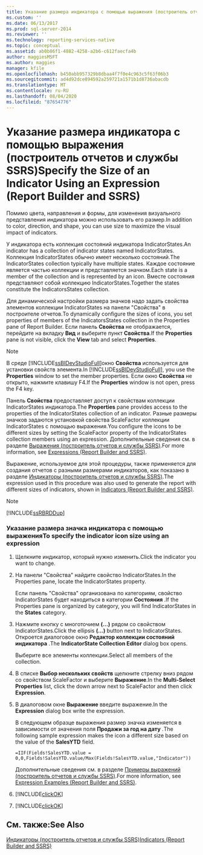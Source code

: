 ```yaml
---
title: Указание размера индикатора с помощью выражения (построитель отчетов и службы SSRS) | Документы Майкрософт
ms.custom: ''
ms.date: 06/13/2017
ms.prod: sql-server-2014
ms.reviewer: ''
ms.technology: reporting-services-native
ms.topic: conceptual
ms.assetid: ab0b86f1-4882-4258-a2b6-c612faecfa4b
author: maggiesMSFT
ms.author: maggies
manager: kfile
ms.openlocfilehash: b450abb957329b8dbaa4f7f0e4c963c5f63f06b3
ms.sourcegitcommit: ad4d92dce894592a259721a1571b1d8736abacdb
ms.translationtype: MT
ms.contentlocale: ru-RU
ms.lasthandoff: 08/04/2020
ms.locfileid: "87654776"
---
```

# <a name="specify-the-size-of-an-indicator-using-an-expression-report-builder-and-ssrs"></a><span data-ttu-id="a2be7-102">Указание размера индикатора с помощью выражения (построитель отчетов и службы SSRS)</span><span class="sxs-lookup"><span data-stu-id="a2be7-102">Specify the Size of an Indicator Using an Expression (Report Builder and SSRS)</span></span>
  <span data-ttu-id="a2be7-103">Помимо цвета, направления и формы, для изменения визуального представления индикатора можно использовать его размер.</span><span class="sxs-lookup"><span data-stu-id="a2be7-103">In addition to color, direction, and shape, you can use size to maximize the visual impact of indicators.</span></span>  
  
 <span data-ttu-id="a2be7-104">У индикатора есть коллекция состояний индикатора IndicatorStates.</span><span class="sxs-lookup"><span data-stu-id="a2be7-104">An indicator has a collection of indicator states named IndicatorStates.</span></span> <span data-ttu-id="a2be7-105">Коллекция IndicatorStates обычно имеет несколько состояний.</span><span class="sxs-lookup"><span data-stu-id="a2be7-105">The IndicatorStates collection typically have multiple states.</span></span> <span data-ttu-id="a2be7-106">Каждое состояние является частью коллекции и представляется значком.</span><span class="sxs-lookup"><span data-stu-id="a2be7-106">Each state is a member of the collection and is represented by an icon.</span></span> <span data-ttu-id="a2be7-107">Вместе состояния представляют собой коллекцию IndicatorStates.</span><span class="sxs-lookup"><span data-stu-id="a2be7-107">Together the states constitute the IndicatorsStates collection.</span></span>  
  
 <span data-ttu-id="a2be7-108">Для динамической настройки размера значков надо задать свойства элементов коллекции IndicatorStates на панели "Свойства" в построителе отчетов.</span><span class="sxs-lookup"><span data-stu-id="a2be7-108">To dynamically configure the sizes of icons, you set properties of members of the IndicatorsStates collection in the Properties pane of Report Builder.</span></span> <span data-ttu-id="a2be7-109">Если панель **Свойства** не отображается, перейдите на вкладку **Вид** и выберите пункт **Свойства**.</span><span class="sxs-lookup"><span data-stu-id="a2be7-109">If the **Properties** pane is not visible, click the **View** tab and select **Properties**.</span></span>  
  
> [!NOTE]  
>  <span data-ttu-id="a2be7-110">В среде [!INCLUDE[ssBIDevStudioFull](../../includes/ssbidevstudiofull-md.md)]окно **Свойства** используется для установки свойств элемента.</span><span class="sxs-lookup"><span data-stu-id="a2be7-110">In [!INCLUDE[ssBIDevStudioFull](../../includes/ssbidevstudiofull-md.md)], you use the **Properties** window to set the member properties.</span></span> <span data-ttu-id="a2be7-111">Если окно **Свойства** не открыто, нажмите клавишу F4.</span><span class="sxs-lookup"><span data-stu-id="a2be7-111">If the **Properties** window is not open, press the F4 key.</span></span>  
  
 <span data-ttu-id="a2be7-112">Панель **Свойства** предоставляет доступ к свойствам коллекции IndicatorStates индикатора.</span><span class="sxs-lookup"><span data-stu-id="a2be7-112">The **Properties** pane provides access to the properties of the IndicatorStates collection of an indicator.</span></span> <span data-ttu-id="a2be7-113">Разные размеры значков задаются установкой свойства ScaleFactor коллекции IndicatorStates с помощью выражения.</span><span class="sxs-lookup"><span data-stu-id="a2be7-113">You configure the icons to be different sizes by setting the ScaleFactor property of the IndicatorStates collection members using an expression.</span></span> <span data-ttu-id="a2be7-114">Дополнительные сведения см. в разделе [Выражения (построитель отчетов и службы SSRS)](expressions-report-builder-and-ssrs.md).</span><span class="sxs-lookup"><span data-stu-id="a2be7-114">For more information, see [Expressions &#40;Report Builder and SSRS&#41;](expressions-report-builder-and-ssrs.md).</span></span>  
  
 <span data-ttu-id="a2be7-115">Выражение, используемое для этой процедуры, также применяется для создания отчетов с разными размерами индикаторов, как показано в разделе [Индикаторы (построитель отчетов и службы SSRS)](indicators-report-builder-and-ssrs.md).</span><span class="sxs-lookup"><span data-stu-id="a2be7-115">The expression used in this procedure was also used to generate the report with different sizes of indicators, shown in [Indicators &#40;Report Builder and SSRS&#41;](indicators-report-builder-and-ssrs.md).</span></span>  
  
> [!NOTE]  
>  [!INCLUDE[ssRBRDDup](../../includes/ssrbrddup-md.md)]  
  
### <a name="to-specify-the-indicator-icon-size-using-an-expression"></a><span data-ttu-id="a2be7-116">Указание размера значка индикатора с помощью выражения</span><span class="sxs-lookup"><span data-stu-id="a2be7-116">To specify the indicator icon size using an expression</span></span>  
  
1.  <span data-ttu-id="a2be7-117">Щелкните индикатор, который нужно изменить.</span><span class="sxs-lookup"><span data-stu-id="a2be7-117">Click the indicator you want to change.</span></span>  
  
2.  <span data-ttu-id="a2be7-118">На панели "Свойства" найдите свойство IndicatorStates.</span><span class="sxs-lookup"><span data-stu-id="a2be7-118">In the Properties pane, locate the IndicatorStates property.</span></span>  
  
     <span data-ttu-id="a2be7-119">Если панель "Свойства" организована по категориям, свойство IndicatorStates будет находиться в категории **Состояния** .</span><span class="sxs-lookup"><span data-stu-id="a2be7-119">If the Properties pane is organized by category, you will find IndicatorStates in the **States** category.</span></span>  
  
3.  <span data-ttu-id="a2be7-120">Нажмите кнопку с многоточием **(...)** рядом со свойством IndicatorStates.</span><span class="sxs-lookup"><span data-stu-id="a2be7-120">Click the ellipsis **(...)** button next to IndicatorStates.</span></span> <span data-ttu-id="a2be7-121">Откроется диалоговое окно **Редактор коллекции состояний индикатора** .</span><span class="sxs-lookup"><span data-stu-id="a2be7-121">The **IndicatorState Collection Editor** dialog box opens.</span></span>  
  
     <span data-ttu-id="a2be7-122">Выберите все элементы коллекции.</span><span class="sxs-lookup"><span data-stu-id="a2be7-122">Select all members of the collection.</span></span>  
  
4.  <span data-ttu-id="a2be7-123">В списке **Выбор нескольких свойств** щелкните стрелку вниз рядом со свойством ScaleFactor и выберите **Выражение**.</span><span class="sxs-lookup"><span data-stu-id="a2be7-123">In the **Multi-Select Properties** list, click the down arrow next to ScaleFactor and then click **Expression**.</span></span>  
  
5.  <span data-ttu-id="a2be7-124">В диалоговом окне **Выражение** введите выражение.</span><span class="sxs-lookup"><span data-stu-id="a2be7-124">In the **Expression** dialog box write the expression.</span></span>  
  
     <span data-ttu-id="a2be7-125">В следующем образце выражения размер значка изменяется в зависимости от значения поля **Продажи за год на дату** .</span><span class="sxs-lookup"><span data-stu-id="a2be7-125">The following sample expression makes the icon a different size based on the value of the **SalesYTD** field.</span></span>  
  
     `=IIF(Fields!SalesYTD.value = 0,0,Fields!SalesYTD.value/Max(Fields!SalesYTD.value,"Indicator"))`  
  
     <span data-ttu-id="a2be7-126">Дополнительные сведения см. в разделе [Примеры выражений (построитель отчетов и службы SSRS)](expression-examples-report-builder-and-ssrs.md).</span><span class="sxs-lookup"><span data-stu-id="a2be7-126">For more information, see [Expression Examples &#40;Report Builder and SSRS&#41;](expression-examples-report-builder-and-ssrs.md).</span></span>  
  
6.  [!INCLUDE[clickOK](../../includes/clickok-md.md)]  
  
7.  [!INCLUDE[clickOK](../../includes/clickok-md.md)]  
  
## <a name="see-also"></a><span data-ttu-id="a2be7-127">См. также:</span><span class="sxs-lookup"><span data-stu-id="a2be7-127">See Also</span></span>  
 [<span data-ttu-id="a2be7-128">Индикаторы (построитель отчетов и службы SSRS)</span><span class="sxs-lookup"><span data-stu-id="a2be7-128">Indicators &#40;Report Builder and SSRS&#41;</span></span>](indicators-report-builder-and-ssrs.md)  
  
  

